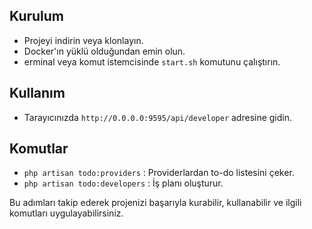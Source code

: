 ## Kurulum

- Projeyi indirin veya klonlayın.
- Docker'ın yüklü olduğundan emin olun.
- erminal veya komut istemcisinde `start.sh` komutunu çalıştırın.

## Kullanım

- Tarayıcınızda `http://0.0.0.0:9595/api/developer` adresine gidin.

## Komutlar
- `php artisan todo:providers` : Providerlardan to-do listesini çeker.
- `php artisan todo:developers` : İş planı oluşturur.

Bu adımları takip ederek projenizi başarıyla kurabilir, kullanabilir ve ilgili komutları uygulayabilirsiniz.
